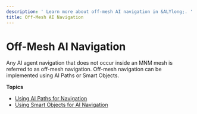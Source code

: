 ```yaml
---
description: ' Learn more about off-mesh AI navigation in &ALYlong;. '
title: Off-Mesh AI Navigation
---
```

# Off\-Mesh AI Navigation<a name="ai-nav-off_mesh_intro"></a>

Any AI agent navigation that does not occur inside an MNM mesh is referred to as off\-mesh navigation\. Off\-mesh navigation can be implemented using AI Paths or Smart Objects\.

**Topics**
+ [Using AI Paths for Navigation](/docs/userguide/ai/nav-off-mesh-paths.md)
+ [Using Smart Objects for AI Navigation](/docs/userguide/ai/nav-off-mesh-smart-objects.md)